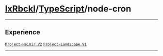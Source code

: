 # [lxRbckl](https://github.com/lxRbckl/lxRbckl/tree/main/README.md)/[TypeScript](https://github.com/lxRbckl/lxRbckl/tree/main/TypeScript)/node-cron

---

## Experience
[`Project-Heimir V2`](https://github.com/lxRbckl/Project-Heimir/blob/V2/README.md) [`Project-Landscape V1`](https://github.com/lxRbckl/Project-Landscape/blob/V1/README.md)

---

